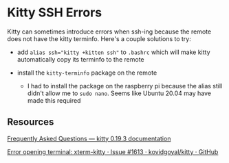 # Kitty SSH Errors

Kitty can sometimes introduce errors when ssh-ing because the remote does not have the kitty terminfo. Here's a couple solutions to try:

- add `alias ssh="kitty +kitten ssh"` to `.bashrc` which will make kitty automatically copy its terminfo to the remote

- install the `kitty-terminfo` package on the remote
  
  - I had to install the package on the raspberry pi because the alias still didn't allow me to `sudo nano`. Seems like Ubuntu 20.04 may have made this required

## Resources

[Frequently Asked Questions &#8212; kitty 0.19.3 documentation](https://sw.kovidgoyal.net/kitty/faq.html#i-get-errors-about-the-terminal-being-unknown-or-opening-the-terminal-failing-when-sshing-into-a-different-computer)

[Error opening terminal: xterm-kitty · Issue #1613 · kovidgoyal/kitty · GitHub](https://github.com/kovidgoyal/kitty/issues/1613)
